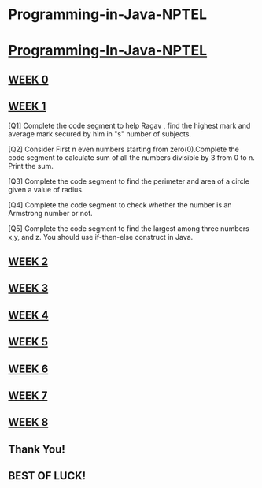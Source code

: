 # Programming-in-Java-NPTEL

# [Programming-In-Java-NPTEL](https://github.com/iamaslamkhan/NPTEL/tree/main/Programming-In-Java)

## [WEEK 0](https://github.com/iamaslamkhan/NPTEL/tree/main/Programming-In-Java/Week-0)

## [WEEK 1](https://github.com/iamaslamkhan/NPTEL/tree/main/Programming-In-Java/Week-1)

  [Q1]  Complete the code segment to help Ragav , find the highest mark and average mark secured by him in "s" number of subjects.

  [Q2]  Consider First n even numbers starting from zero(0).Complete the code segment to calculate sum of  all the numbers divisible by 3 from 0 to n. Print the sum.

  [Q3]  Complete the code segment to find the perimeter and area of a circle given a value of radius.
  
  [Q4]  Complete the code segment to check whether the number is an Armstrong number or not.

  [Q5]  Complete the code segment to find the largest among three numbers x,y, and z. You should use if-then-else construct in Java.

## [WEEK 2](https://github.com/iamaslamkhan/NPTEL/tree/main/Programming-In-Java/Week-2)

## [WEEK 3](https://github.com/iamaslamkhan/NPTEL/tree/main/Programming-In-Java/Week-3)

## [WEEK 4](https://github.com/iamaslamkhan/NPTEL/tree/main/Programming-In-Java/Week-4)

## [WEEK 5](https://github.com/iamaslamkhan/NPTEL/tree/main/Programming-In-Java/Week-5)

## [WEEK 6](https://github.com/iamaslamkhan/NPTEL/tree/main/Programming-In-Java/Week-6)

## [WEEK 7](https://github.com/iamaslamkhan/NPTEL/tree/main/Programming-In-Java/Week-7)

## [WEEK 8](https://github.com/iamaslamkhan/NPTEL/tree/main/Programming-In-Java/Week-8)

## Thank You!

## BEST OF LUCK!
